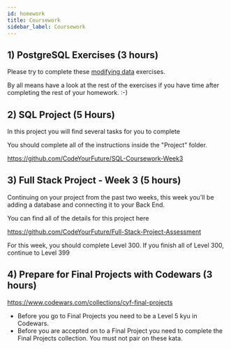 ```yaml
---
id: homework
title: Coursework
sidebar_label: Coursework
---
```


## 1) PostgreSQL Exercises (3 hours)

Please try to complete these [modifying data](https://pgexercises.com/questions/updates/) exercises.

By all means have a look at the rest of the exercises if you have time after completing the rest of your homework. :-)

## 2) SQL Project (5 Hours)

In this project you will find several tasks for you to complete

You should complete all of the instructions inside the "Project" folder.

https://github.com/CodeYourFuture/SQL-Coursework-Week3

## 3) Full Stack Project - Week 3 (5 hours)

Continuing on your project from the past two weeks, this week you'll be adding a database and connecting it to your Back End.

You can find all of the details for this project here

https://github.com/CodeYourFuture/Full-Stack-Project-Assessment

For this week, you should complete Level 300.
If you finish all of Level 300, continue to Level 399

## 4) Prepare for Final Projects with Codewars (3 hours)

https://www.codewars.com/collections/cyf-final-projects

* Before you go to Final Projects you need to be a Level 5 kyu in Codewars.
* Before you are accepted on to a Final Project you need to complete the Final Projects collection. You must not pair on these kata.
